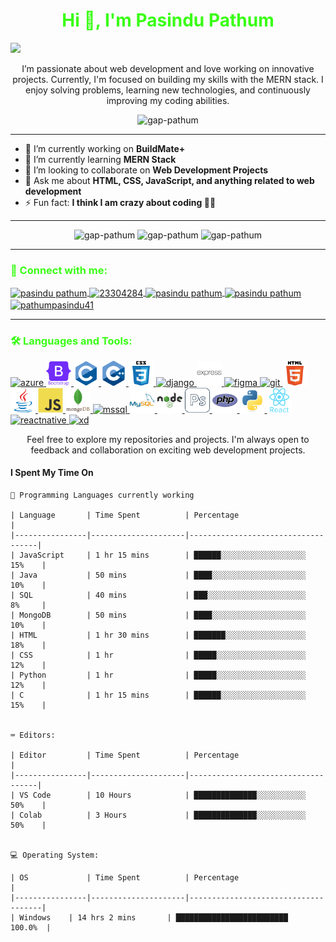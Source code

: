 <h1 align="center" style="color:#39ff14;">Hi 👋, I'm Pasindu Pathum</h1>

  <a align="center" href="https://github.com/GAP-Pathum">
    <img src="https://readme-typing-svg.herokuapp.com?font=IBM+Plex+Sans&color=39FF14&size=25&lines=Welcome+to+my+GitHub+Profile!;I'm+a+Full+Stack+Developer;I'm+a+Programmer;I'm+a+UI%2FUX+Designer" />
  </a>

<p align="center"> 
  I’m passionate about web development and love working on innovative projects. Currently, I'm focused on building my skills with the MERN stack. I enjoy solving problems, learning new technologies, and continuously improving my coding abilities.
</p>

<div align="center">
  <img src="https://github-profile-trophy.vercel.app/?username=gap-pathum&theme=darkhub&no-frame=true&row=1&column=6&title_color=39ff14&margin-w=15" alt="gap-pathum" />
</div>

---

- 🔭 I’m currently working on **BuildMate+**
- 🌱 I’m currently learning **MERN Stack**
- 👯 I’m looking to collaborate on **Web Development Projects**
- 💬 Ask me about **HTML, CSS, JavaScript, and anything related to web development**
- ⚡ Fun fact: **I think I am crazy about coding 🤪😵**

---

<p align="center">
  <img src="https://github-readme-stats.vercel.app/api?username=gap-pathum&show_icons=true&theme=dark&title_color=39ff14&icon_color=39ff14&text_color=ffffff&bg_color=0d1117" alt="gap-pathum" />
  <img src="https://github-readme-streak-stats.herokuapp.com/?user=gap-pathum&theme=dark&background=0d1117&ring=39ff14&fire=39ff14&currStreakLabel=39ff14" alt="gap-pathum" />
  <img src="https://github-readme-stats.vercel.app/api/top-langs?username=gap-pathum&show_icons=true&locale=en&layout=compact&theme=dark&title_color=39ff14&text_color=ffffff&bg_color=0d1117" alt="gap-pathum" />
</p>

---

<h3 align="left" style="color:#39ff14;">🔗 Connect with me:</h3>
<p align="left">
  <a href="https://www.linkedin.com/in/pasindu-pathum-98a299249?utm_source=share&utm_campaign=share_via&utm_content=profile&utm_medium=android_app" target="blank">
    <img align="center" src="https://raw.githubusercontent.com/rahuldkjain/github-profile-readme-generator/master/src/images/icons/Social/linked-in-alt.svg" alt="pasindu pathum" height="30" width="40" />
  </a>
  <a href="https://stackoverflow.com/users/23304284" target="blank">
    <img align="center" src="https://raw.githubusercontent.com/rahuldkjain/github-profile-readme-generator/master/src/images/icons/Social/stack-overflow.svg" alt="23304284" height="30" width="40" />
  </a>
  <a href="https://www.facebook.com/profile.php?id=100080301072696&mibextid=ZbWKwL" target="blank">
    <img align="center" src="https://raw.githubusercontent.com/rahuldkjain/github-profile-readme-generator/master/src/images/icons/Social/facebook.svg" alt="pasindu pathum" height="30" width="40" />
  </a>
  <a href="https://www.instagram.com/g_a_p_pathum?igsh=MXVuNXQ1eXY0NjBkMA==" target="blank">
    <img align="center" src="https://raw.githubusercontent.com/rahuldkjain/github-profile-readme-generator/master/src/images/icons/Social/instagram.svg" alt="pasindu pathum" height="30" width="40" />
  </a>
  <a href="https://www.hackerrank.com/pathumpasindu41" target="blank">
    <img align="center" src="https://raw.githubusercontent.com/rahuldkjain/github-profile-readme-generator/master/src/images/icons/Social/hackerrank.svg" alt="pathumpasindu41" height="30" width="40" />
  </a>
</p>

---

<h3 align="left" style="color:#39ff14;">🛠️ Languages and Tools:</h3>
<p align="left"> 
  <a href="https://azure.microsoft.com/en-in/" target="_blank" rel="noreferrer"> 
    <img src="https://www.vectorlogo.zone/logos/microsoft_azure/microsoft_azure-icon.svg" alt="azure" width="40" height="40"/> 
  </a> 
  <a href="https://getbootstrap.com" target="_blank" rel="noreferrer"> 
    <img src="https://raw.githubusercontent.com/devicons/devicon/master/icons/bootstrap/bootstrap-plain-wordmark.svg" alt="bootstrap" width="40" height="40"/> 
  </a> 
  <a href="https://www.cprogramming.com/" target="_blank" rel="noreferrer"> 
    <img src="https://raw.githubusercontent.com/devicons/devicon/master/icons/c/c-original.svg" alt="c" width="40" height="40"/> 
  </a> 
  <a href="https://www.w3schools.com/cpp/" target="_blank" rel="noreferrer"> 
    <img src="https://raw.githubusercontent.com/devicons/devicon/master/icons/cplusplus/cplusplus-original.svg" alt="cplusplus" width="40" height="40"/> 
  </a> 
  <a href="https://www.w3schools.com/css/" target="_blank" rel="noreferrer"> 
    <img src="https://raw.githubusercontent.com/devicons/devicon/master/icons/css3/css3-original-wordmark.svg" alt="css3" width="40" height="40"/> 
  </a> 
  <a href="https://www.djangoproject.com/" target="_blank" rel="noreferrer"> 
    <img src="https://cdn.worldvectorlogo.com/logos/django.svg" alt="django" width="40" height="40"/> 
  </a> 
  <a href="https://expressjs.com" target="_blank" rel="noreferrer"> 
    <img src="https://raw.githubusercontent.com/devicons/devicon/master/icons/express/express-original-wordmark.svg" alt="express" width="40" height="40"/> 
  </a> 
  <a href="https://www.figma.com/" target="_blank" rel="noreferrer"> 
    <img src="https://www.vectorlogo.zone/logos/figma/figma-icon.svg" alt="figma" width="40" height="40"/> 
  </a> 
  <a href="https://git-scm.com/" target="_blank" rel="noreferrer"> 
    <img src="https://www.vectorlogo.zone/logos/git-scm/git-scm-icon.svg" alt="git" width="40" height="40"/> 
  </a> 
  <a href="https://www.w3.org/html/" target="_blank" rel="noreferrer"> 
    <img src="https://raw.githubusercontent.com/devicons/devicon/master/icons/html5/html5-original-wordmark.svg" alt="html5" width="40" height="40"/> 
  </a> 
  <a href="https://www.java.com" target="_blank" rel="noreferrer"> 
    <img src="https://raw.githubusercontent.com/devicons/devicon/master/icons/java/java-original.svg" alt="java" width="40" height="40"/> 
  </a> 
  <a href="https://developer.mozilla.org/en-US/docs/Web/JavaScript" target="_blank" rel="noreferrer"> 
    <img src="https://raw.githubusercontent.com/devicons/devicon/master/icons/javascript/javascript-original.svg" alt="javascript" width="40" height="40"/> 
  </a> 
  <a href="https://www.mongodb.com/" target="_blank" rel="noreferrer"> 
    <img src="https://raw.githubusercontent.com/devicons/devicon/master/icons/mongodb/mongodb-original-wordmark.svg" alt="mongodb" width="40" height="40"/> 
  </a> 
  <a href="https://www.microsoft.com/en-us/sql-server" target="_blank" rel="noreferrer"> 
    <img src="https://www.svgrepo.com/show/303229/microsoft-sql-server-logo.svg" alt="mssql" width="40" height="40"/> 
  </a> 
  <a href="https://www.mysql.com/" target="_blank" rel="noreferrer"> 
    <img src="https://raw.githubusercontent.com/devicons/devicon/master/icons/mysql/mysql-original-wordmark.svg" alt="mysql" width="40" height="40"/> 
  </a> 
  <a href="https://nodejs.org" target="_blank" rel="noreferrer"> 
    <img src="https://raw.githubusercontent.com/devicons/devicon/master/icons/nodejs/nodejs-original-wordmark.svg" alt="nodejs" width="40" height="40"/> 
  </a> 
  <a href="https://www.photoshop.com/en" target="_blank" rel="noreferrer"> 
    <img src="https://raw.githubusercontent.com/devicons/devicon/master/icons/photoshop/photoshop-line.svg" alt="photoshop" width="40" height="40"/> 
  </a> 
  <a href="https://www.php.net" target="_blank" rel="noreferrer"> 
    <img src="https://raw.githubusercontent.com/devicons/devicon/master/icons/php/php-original.svg" alt="php" width="40" height="40"/> 
  </a> 
  <a href="https://www.python.org" target="_blank" rel="noreferrer"> 
    <img src="https://raw.githubusercontent.com/devicons/devicon/master/icons/python/python-original.svg" alt="python" width="40" height="40"/> 
  </a> 
  <a href="https://reactjs.org/" target="_blank" rel="noreferrer"> 
    <img src="https://raw.githubusercontent.com/devicons/devicon/master/icons/react/react-original-wordmark.svg" alt="react" width="40" height="40"/> 
  </a> 
  <a href="https://reactnative.dev/" target="_blank" rel="noreferrer"> 
    <img src="https://reactnative.dev/img/header_logo.svg" alt="reactnative" width="40" height="40"/> 
  </a> 
  <a href="https://www.adobe.com/products/xd.html" target="_blank" rel="noreferrer"> 
    <img src="https://seeklogo.com/images/A/adobe-xd-logo-64364E3A24-seeklogo.com.png" alt="xd" width="40" height="40"/> 
  </a> 
</p>

<p align="center">
  Feel free to explore my repositories and projects. I'm always open to feedback and collaboration on exciting web development projects.
</p>

#### I Spent My Time On
```text
💬 Programming Languages currently working

| Language       | Time Spent          | Percentage                         |
|----------------|---------------------|------------------------------------|
| JavaScript     | 1 hr 15 mins        | ██████░░░░░░░░░░░░░░░░░░░   15%    |
| Java           | 50 mins             | ████░░░░░░░░░░░░░░░░░░░░░   10%    |
| SQL            | 40 mins             | ███░░░░░░░░░░░░░░░░░░░░░░   8%     |
| MongoDB        | 50 mins             | ████░░░░░░░░░░░░░░░░░░░░░   10%    |
| HTML           | 1 hr 30 mins        | ███████░░░░░░░░░░░░░░░░░░   18%    |
| CSS            | 1 hr                | █████░░░░░░░░░░░░░░░░░░░░   12%    |
| Python         | 1 hr                | █████░░░░░░░░░░░░░░░░░░░░   12%    |
| C              | 1 hr 15 mins        | ██████░░░░░░░░░░░░░░░░░░░   15%    |


⌨ Editors:

| Editor         | Time Spent          | Percentage                         |
|----------------|---------------------|------------------------------------|
| VS Code        | 10 Hours            | ██████████████░░░░░░░░░░░   50%    |
| Colab          | 3 Hours             | ██████████████░░░░░░░░░░░   50%    |


💻 Operating System:

| OS             | Time Spent          | Percentage                          |
|----------------|---------------------|-------------------------------------|
| Windows    | 14 hrs 2 mins       | █████████████████████████       100.0%  |



